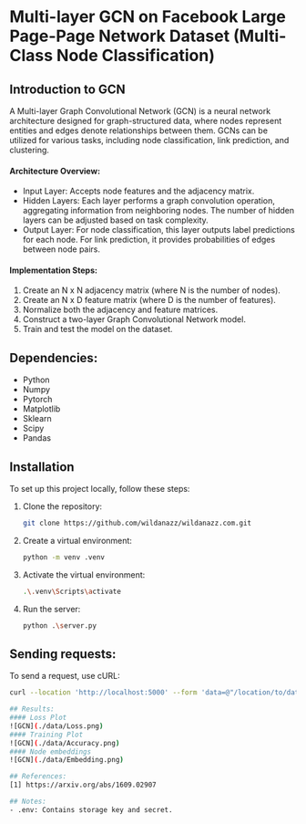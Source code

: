 # Multi-layer GCN on Facebook Large Page-Page Network Dataset (Multi-Class Node Classification)

## Introduction to GCN
A Multi-layer Graph Convolutional Network (GCN) is a neural network architecture designed for graph-structured data, where nodes represent entities and edges denote relationships between them. GCNs can be utilized for various tasks, including node classification, link prediction, and clustering.
#### Architecture Overview:
- Input Layer: Accepts node features and the adjacency matrix.
- Hidden Layers: Each layer performs a graph convolution operation, aggregating information from neighboring nodes. The number of hidden layers can be adjusted based on task complexity.
- Output Layer: For node classification, this layer outputs label predictions for each node. For link prediction, it provides probabilities of edges between node pairs.
#### Implementation Steps:
1. Create an N x N adjacency matrix (where N is the number of nodes).
2. Create an N x D feature matrix (where D is the number of features).
3. Normalize both the adjacency and feature matrices.
4. Construct a two-layer Graph Convolutional Network model.
5. Train and test the model on the dataset.

## Dependencies:
- Python
- Numpy
- Pytorch
- Matplotlib
- Sklearn
- Scipy
- Pandas

## Installation
To set up this project locally, follow these steps:
1. Clone the repository:
   ```bash
   git clone https://github.com/wildanazz/wildanazz.com.git
2. Create a virtual environment:
   ```bash
   python -m venv .venv   
3. Activate the virtual environment:
   ```bash
   .\.venv\Scripts\activate
4. Run the server:
   ```bash
   python .\server.py

## Sending requests:
   To send a request, use cURL:
   ```bash
   curl --location 'http://localhost:5000' --form 'data=@"/location/to/data/facebook.npz"'

## Results:
#### Loss Plot
![GCN](./data/Loss.png)
#### Training Plot
![GCN](./data/Accuracy.png)
#### Node embeddings
![GCN](./data/Embedding.png)

## References:
[1] https://arxiv.org/abs/1609.02907

## Notes:
- .env: Contains storage key and secret.
